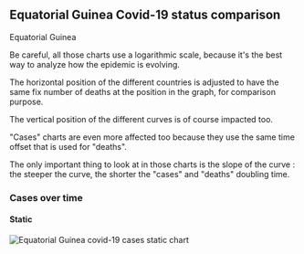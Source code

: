## Equatorial Guinea Covid-19 status comparison 

Equatorial Guinea



Be careful, all those charts use a logarithmic scale, because it's the best way to analyze how the epidemic is evolving.
 
The horizontal position of the different countries is adjusted to have the same fix number of deaths at the position in the graph, for comparison purpose.

The vertical position of the different curves is of course impacted too.

"Cases" charts are even more affected too because they use the same time offset that is used for "deaths".

The only important thing to look at in those charts is the slope of the curve : the steeper the curve, the shorter the "cases" and "deaths" doubling time.



 
### Cases over time
 
#### Static
![Equatorial Guinea covid-19 cases static chart](https://raw.githubusercontent.com/madlag/coronavirus_study/master/notebooks/graphs/2020-03-20/countries/Equatorial_Guinea/2020-03-20_Equatorial_Guinea_deaths.png "Equatorial Guinea covid-19 cases static chart")   


